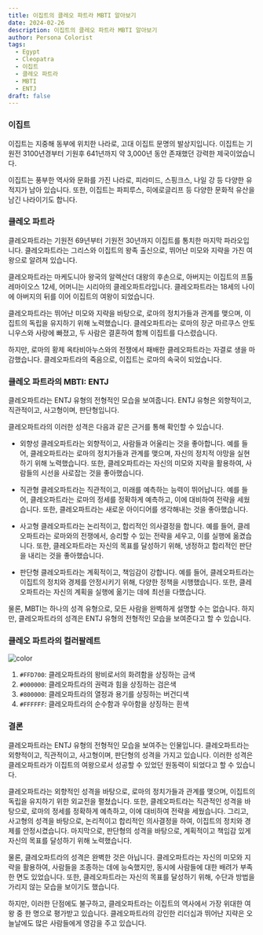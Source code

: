 ```yaml
---
title: 이집트의 클레오 파트라 MBTI 알아보기
date: 2024-02-26
description: 이집트의 클레오 파트라 MBTI 알아보기
author: Persona Colorist
tags:
  - Egypt
  - Cleopatra
  - 이집트
  - 클레오 파트라
  - MBTI
  - ENTJ
draft: false
---
```


### 이집트
이집트는 지중해 동부에 위치한 나라로, 고대 이집트 문명의 발상지입니다. 이집트는 기원전 3100년경부터 기원후 641년까지 약 3,000년 동안 존재했던 강력한 제국이었습니다.

이집트는 풍부한 역사와 문화를 가진 나라로, 피라미드, 스핑크스, 나일 강 등 다양한 유적지가 남아 있습니다. 또한, 이집트는 파피루스, 히에로글리프 등 다양한 문화적 유산을 남긴 나라이기도 합니다.


### 클레오 파트라
클레오파트라는 기원전 69년부터 기원전 30년까지 이집트를 통치한 마지막 파라오입니다. 클레오파트라는 그리스와 이집트의 왕족 출신으로, 뛰어난 미모와 지략을 가진 여왕으로 알려져 있습니다.

클레오파트라는 마케도니아 왕국의 알렉산더 대왕의 후손으로, 아버지는 이집트의 프톨레마이오스 12세, 어머니는 시리아의 클레오파트라입니다. 클레오파트라는 18세의 나이에 아버지의 뒤를 이어 이집트의 여왕이 되었습니다.

클레오파트라는 뛰어난 미모와 지략을 바탕으로, 로마의 정치가들과 관계를 맺으며, 이집트의 독립을 유지하기 위해 노력했습니다. 클레오파트라는 로마의 장군 마르쿠스 안토니우스와 사랑에 빠졌고, 두 사람은 결혼하여 함께 이집트를 다스렸습니다.

하지만, 로마의 황제 옥타비아누스와의 전쟁에서 패배한 클레오파트라는 자결로 생을 마감했습니다. 클레오파트라의 죽음으로, 이집트는 로마의 속국이 되었습니다.


### 클레오 파트라의 MBTI: ENTJ
클레오파트라는 ENTJ 유형의 전형적인 모습을 보여줍니다. ENTJ 유형은 외향적이고, 직관적이고, 사고형이며, 판단형입니다.

클레오파트라의 이러한 성격은 다음과 같은 근거를 통해 확인할 수 있습니다.

- 외향성
클레오파트라는 외향적이고, 사람들과 어울리는 것을 좋아합니다. 예를 들어, 클레오파트라는 로마의 정치가들과 관계를 맺으며, 자신의 정치적 야망을 실현하기 위해 노력했습니다. 또한, 클레오파트라는 자신의 미모와 지략을 활용하여, 사람들의 시선을 사로잡는 것을 좋아했습니다.

- 직관형
클레오파트라는 직관적이고, 미래를 예측하는 능력이 뛰어납니다. 예를 들어, 클레오파트라는 로마의 정세를 정확하게 예측하고, 이에 대비하여 전략을 세웠습니다. 또한, 클레오파트라는 새로운 아이디어를 생각해내는 것을 좋아했습니다.

- 사고형
클레오파트라는 논리적이고, 합리적인 의사결정을 합니다. 예를 들어, 클레오파트라는 로마와의 전쟁에서, 승리할 수 있는 전략을 세우고, 이를 실행에 옮겼습니다. 또한, 클레오파트라는 자신의 목표를 달성하기 위해, 냉정하고 합리적인 판단을 내리는 것을 좋아했습니다.

- 판단형
클레오파트라는 계획적이고, 책임감이 강합니다. 예를 들어, 클레오파트라는 이집트의 정치와 경제를 안정시키기 위해, 다양한 정책을 시행했습니다. 또한, 클레오파트라는 자신의 계획을 실행에 옮기는 데에 최선을 다했습니다.

물론, MBTI는 하나의 성격 유형으로, 모든 사람을 완벽하게 설명할 수는 없습니다. 하지만, 클레오파트라의 성격은 ENTJ 유형의 전형적인 모습을 보여준다고 할 수 있습니다.

### 클레오 파트라의 컬러팔레트

![color](https://i.imgur.com/NtBGIvC.png#center)
1. `#FFD700`: 클레오파트라의 왕비로서의 화려함을 상징하는 금색
2. `#000000`: 클레오파트라의 권력과 힘을 상징하는 검은색
3. `#800000`: 클레오파트라의 열정과 용기를 상징하는 버건디색
4. `#FFFFFF`: 클레오파트라의 순수함과 우아함을 상징하는 흰색

### 결론
클레오파트라는 ENTJ 유형의 전형적인 모습을 보여주는 인물입니다. 클레오파트라는 외향적이고, 직관적이고, 사고형이며, 판단형의 성격을 가지고 있습니다. 이러한 성격은 클레오파트라가 이집트의 여왕으로서 성공할 수 있었던 원동력이 되었다고 할 수 있습니다.

클레오파트라는 외향적인 성격을 바탕으로, 로마의 정치가들과 관계를 맺으며, 이집트의 독립을 유지하기 위한 외교전을 펼쳤습니다. 또한, 클레오파트라는 직관적인 성격을 바탕으로, 로마의 정세를 정확하게 예측하고, 이에 대비하여 전략을 세웠습니다. 그리고, 사고형의 성격을 바탕으로, 논리적이고 합리적인 의사결정을 하여, 이집트의 정치와 경제를 안정시켰습니다. 마지막으로, 판단형의 성격을 바탕으로, 계획적이고 책임감 있게 자신의 목표를 달성하기 위해 노력했습니다.

물론, 클레오파트라의 성격은 완벽한 것은 아닙니다. 클레오파트라는 자신의 미모와 지략을 활용하여, 사람들을 조종하는 데에 능숙했지만, 동시에 사람들에 대한 배려가 부족한 면도 있었습니다. 또한, 클레오파트라는 자신의 목표를 달성하기 위해, 수단과 방법을 가리지 않는 모습을 보이기도 했습니다.

하지만, 이러한 단점에도 불구하고, 클레오파트라는 이집트의 역사에서 가장 위대한 여왕 중 한 명으로 평가받고 있습니다. 클레오파트라의 강인한 리더십과 뛰어난 지략은 오늘날에도 많은 사람들에게 영감을 주고 있습니다.



